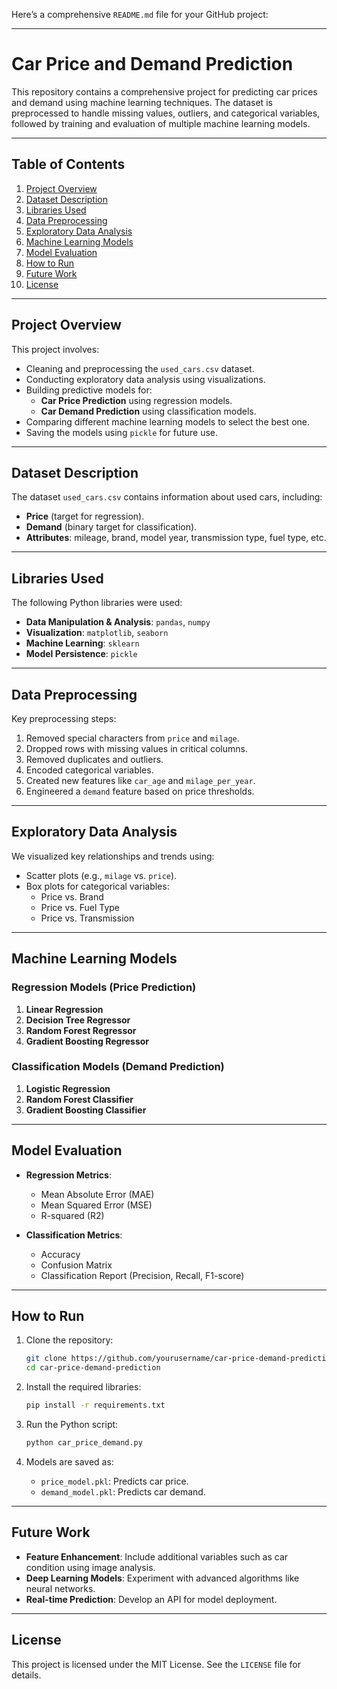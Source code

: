 Here’s a comprehensive `README.md` file for your GitHub project:

---

# Car Price and Demand Prediction

This repository contains a comprehensive project for predicting car prices and demand using machine learning techniques. The dataset is preprocessed to handle missing values, outliers, and categorical variables, followed by training and evaluation of multiple machine learning models. 

---

## Table of Contents

1. [Project Overview](#project-overview)
2. [Dataset Description](#dataset-description)
3. [Libraries Used](#libraries-used)
4. [Data Preprocessing](#data-preprocessing)
5. [Exploratory Data Analysis](#exploratory-data-analysis)
6. [Machine Learning Models](#machine-learning-models)
7. [Model Evaluation](#model-evaluation)
8. [How to Run](#how-to-run)
9. [Future Work](#future-work)
10. [License](#license)

---

## Project Overview

This project involves:
- Cleaning and preprocessing the `used_cars.csv` dataset.
- Conducting exploratory data analysis using visualizations.
- Building predictive models for:
  - **Car Price Prediction** using regression models.
  - **Car Demand Prediction** using classification models.
- Comparing different machine learning models to select the best one.
- Saving the models using `pickle` for future use.

---

## Dataset Description

The dataset `used_cars.csv` contains information about used cars, including:
- **Price** (target for regression).
- **Demand** (binary target for classification).
- **Attributes**: mileage, brand, model year, transmission type, fuel type, etc.

---

## Libraries Used

The following Python libraries were used:
- **Data Manipulation & Analysis**: `pandas`, `numpy`
- **Visualization**: `matplotlib`, `seaborn`
- **Machine Learning**: `sklearn`
- **Model Persistence**: `pickle`

---

## Data Preprocessing

Key preprocessing steps:
1. Removed special characters from `price` and `milage`.
2. Dropped rows with missing values in critical columns.
3. Removed duplicates and outliers.
4. Encoded categorical variables.
5. Created new features like `car_age` and `milage_per_year`.
6. Engineered a `demand` feature based on price thresholds.

---

## Exploratory Data Analysis

We visualized key relationships and trends using:
- Scatter plots (e.g., `milage` vs. `price`).
- Box plots for categorical variables:
  - Price vs. Brand
  - Price vs. Fuel Type
  - Price vs. Transmission

---

## Machine Learning Models

### Regression Models (Price Prediction)
1. **Linear Regression**
2. **Decision Tree Regressor**
3. **Random Forest Regressor**
4. **Gradient Boosting Regressor**

### Classification Models (Demand Prediction)
1. **Logistic Regression**
2. **Random Forest Classifier**
3. **Gradient Boosting Classifier**

---

## Model Evaluation

- **Regression Metrics**:
  - Mean Absolute Error (MAE)
  - Mean Squared Error (MSE)
  - R-squared (R2)

- **Classification Metrics**:
  - Accuracy
  - Confusion Matrix
  - Classification Report (Precision, Recall, F1-score)

---

## How to Run

1. Clone the repository:
   ```bash
   git clone https://github.com/yourusername/car-price-demand-prediction.git
   cd car-price-demand-prediction
   ```

2. Install the required libraries:
   ```bash
   pip install -r requirements.txt
   ```

3. Run the Python script:
   ```bash
   python car_price_demand.py
   ```

4. Models are saved as:
   - `price_model.pkl`: Predicts car price.
   - `demand_model.pkl`: Predicts car demand.

---

## Future Work

- **Feature Enhancement**: Include additional variables such as car condition using image analysis.
- **Deep Learning Models**: Experiment with advanced algorithms like neural networks.
- **Real-time Prediction**: Develop an API for model deployment.

---

## License

This project is licensed under the MIT License. See the `LICENSE` file for details.
